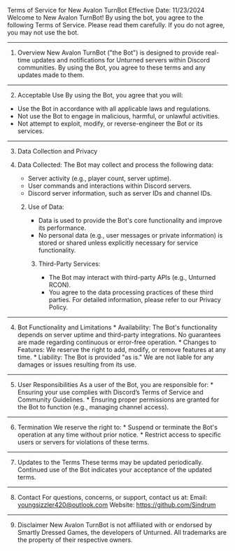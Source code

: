 Terms of Service for New Avalon TurnBot
Effective Date: 11/23/2024
Welcome to New Avalon TurnBot! By using the bot, you agree to the following Terms of Service. Please read them carefully. If you do not agree, you may not use the bot.
________________


1. Overview
New Avalon TurnBot ("the Bot") is designed to provide real-time updates and notifications for Unturned servers within Discord communities. By using the Bot, you agree to these terms and any updates made to them.
________________


2. Acceptable Use
By using the Bot, you agree that you will:
* Use the Bot in accordance with all applicable laws and regulations.
* Not use the Bot to engage in malicious, harmful, or unlawful activities.
* Not attempt to exploit, modify, or reverse-engineer the Bot or its services.
________________


3. Data Collection and Privacy
1. Data Collected: The Bot may collect and process the following data:

   * Server activity (e.g., player count, server uptime).
   * User commands and interactions within Discord servers.
   * Discord server information, such as server IDs and channel IDs.
   2. Use of Data:

      * Data is used to provide the Bot's core functionality and improve its performance.
      * No personal data (e.g., user messages or private information) is stored or shared unless explicitly necessary for service functionality.
      3. Third-Party Services:

         * The Bot may interact with third-party APIs (e.g., Unturned RCON).
         * You agree to the data processing practices of these third parties.
For detailed information, please refer to our Privacy Policy.
________________


4. Bot Functionality and Limitations
         * Availability: The Bot's functionality depends on server uptime and third-party integrations. No guarantees are made regarding continuous or error-free operation.
         * Changes to Features: We reserve the right to add, modify, or remove features at any time.
         * Liability: The Bot is provided "as is." We are not liable for any damages or issues resulting from its use.
________________


5. User Responsibilities
As a user of the Bot, you are responsible for:
         * Ensuring your use complies with Discord’s Terms of Service and Community Guidelines.
         * Ensuring proper permissions are granted for the Bot to function (e.g., managing channel access).
________________


6. Termination
We reserve the right to:
         * Suspend or terminate the Bot's operation at any time without prior notice.
         * Restrict access to specific users or servers for violations of these terms.
________________


7. Updates to the Terms
These terms may be updated periodically. Continued use of the Bot indicates your acceptance of the updated terms.
________________


8. Contact
For questions, concerns, or support, contact us at:
Email: youngsizzler420@outlook.com
Website: https://github.com/Sindrum
________________


9. Disclaimer
New Avalon TurnBot is not affiliated with or endorsed by Smartly Dressed Games, the developers of Unturned. All trademarks are the property of their respective owners.
